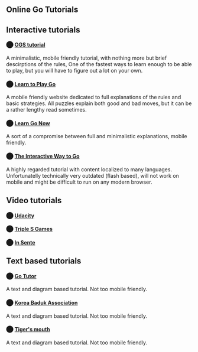 Online Go Tutorials
-------------------

## Interactive tutorials

#### ⬤ [**OGS tutorial**](https://online-go.com/learn-to-play-go)
A minimalistic, mobile friendly tutorial, with nothing more but brief descirptions of the rules, One of the fastest ways to learn enough to be able to play, but you will have to figure out a lot on your own.

#### ⬤ [**Learn to Play Go**](https://www.learn-go.net/)
A mobile friendly website dedicated to full explanations of the rules and basic strategies. All puzzles explain both good and bad moves, but it can be a rather lengthy read sometimes.

#### ⬤ [**Learn Go Now**](https://learn-go.now.sh/)
A sort of a compromise between full and minimalistic explanations, mobile friendly.

#### ⬤ [**The Interactive Way to Go**](http://playgo.to/iwtg/en/)
A highly regarded tutorial with content localized to many languages. Unfortunatelly technically very outdated (flash based), will not work on mobile and might be difficult to run on any modern browser.

## Video tutorials

#### ⬤ [**Udacity**](https://www.youtube.com/watch?v=5PTXdR8hLlQ)

#### ⬤ [**Triple S Games**](https://www.youtube.com/watch?v=4Q9iCZkzTUk)

#### ⬤ [**In Sente**](https://www.youtube.com/watch?v=xMshtO8h7RU)


## Text based tutorials

#### ⬤ [**Go Tutor**](http://www.learngo.co.uk/GoTutor/Tutor.php)
A text and diagram based tutorial. Not too mobile friendly.

#### ⬤ [**Korea Baduk Association**](http://english.baduk.or.kr/sub02_02.htm?menu=f12&divL=2)
A text and diagram based tutorial. Not too mobile friendly.

#### ⬤ [**Tiger's mouth**](http://tigersmouth.org/viewpage.php?page_id=8)
A text and diagram based tutorial. Not too mobile friendly.